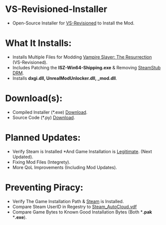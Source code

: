 # VS-Revisioned-Installer
- Open-Source Installer for [VS-Revisioned](https://github.com/Cracko298/VS-Revisioned-Files) to Install the Mod.

# What It Installs:
- Installs Multiple Files for Modding [Vampire Slayer: The Resurrection]() (VS-Revisioned).
- Includes Patching the **ISZ-Win64-Shipping.exe** & Removing [SteamStub DRM](https://github.com/atom0s/Steamless#what-is-steamstub-drm).
- Installs **dxgi.dll, UnrealModUnlocker.dll, _mod.dll**.

# Download(s):
- Compiled Installer (*.exe) [Download](https://github.com/ISZ-Hacker-Organization/VS-Revisioned-Installer/releases/download/v1.0-release-1/VS-Revisioned-Installer.exe).
- Source Code (*.py) [Download](https://github.com/ISZ-Hacker-Organization/VS-Revisioned-Installer/releases/download/v1.0-release-1/VS-Revisioned-Installer.py).

# Planned Updates:
- Verify Steam is Installed *And Game Installation is [Legitimate](https://github.com/ISZ-Hacker-Organization/VS-Revisioned-Installer#preventing-piracy). (Next Updated).
- Fixing Mod Files (Integrety).
- More QoL Improvements (Including Mod Updates).



# Preventing Piracy:
- Verify The Game Installation Path & [Steam](https://store.steampowered.com/about/) is Installed.
- Compare Steam UserID in Regestry to [Steam_AutoCloud.vdf](https://help.steampowered.com/en/faqs/view/68D2-35AB-09A9-7678)
- Compare Game Bytes to Known Good Installation Bytes (Both ***.pak** ***.exe**).
